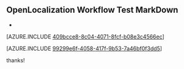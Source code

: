 ## OpenLocalization Workflow Test MarkDown
* 

[AZURE.INCLUDE [409bcce8-8c04-4071-8fcf-b08e3c4566ec](calleeMd1.md)]



[AZURE.INCLUDE [99299e6f-4058-417f-9b53-7a46bf0f3dd5](calleeMd2.md)]

 
thanks!